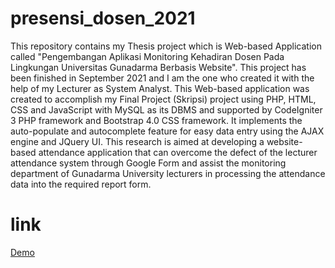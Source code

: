 # presensi_dosen_2021
This repository contains my Thesis project which is  Web-based Application called "Pengembangan Aplikasi Monitoring Kehadiran Dosen Pada Lingkungan Universitas Gunadarma Berbasis Website". This project has been finished in September 2021 and I am the one who created it with the help of my Lecturer as System Analyst.
This Web-based application was created to accomplish my Final Project (Skripsi) project using PHP, HTML, CSS and JavaScript with MySQL as its DBMS and supported by CodeIgniter 3 PHP framework and Bootstrap 4.0 CSS framework. It implements the auto-populate and autocomplete feature for easy data entry using the AJAX engine and JQuery UI. This research is aimed at developing a website-based attendance application that can overcome the defect of the lecturer attendance system through Google Form and assist the monitoring department of Gunadarma University lecturers in processing the attendance data into the required report form.

# link
[Demo](https://milhams.000webhostapp.com/presensi)
